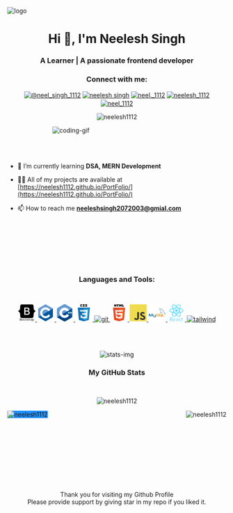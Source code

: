 ![logo](https://github.com/neelesh1112/neelesh1112/blob/master/Banner.png)
<h1 align="center">Hi 👋, I'm Neelesh Singh</h1>
<h3 align="center">A Learner | A passionate frontend developer</h3>



<h3 align="center">Connect with me:</h3>
<p align="center">
<a href="https://twitter.com/@neel_singh_1112" target="blank"><img align="center" src="https://raw.githubusercontent.com/rahuldkjain/github-profile-readme-generator/master/src/images/icons/Social/twitter.svg" alt="@neel_singh_1112" height="30" width="40" /></a>
<a href="https://www.linkedin.com/in/neelesh-singh-93671322b/" target="blank"><img align="center" src="https://raw.githubusercontent.com/rahuldkjain/github-profile-readme-generator/master/src/images/icons/Social/linked-in-alt.svg" alt="neelesh singh" height="30" width="40" /></a>
<a href="https://instagram.com/neel._1112" target="blank"><img align="center" src="https://raw.githubusercontent.com/rahuldkjain/github-profile-readme-generator/master/src/images/icons/Social/instagram.svg" alt="neel._1112" height="30" width="40" /></a>
<a href="https://www.codechef.com/users/neelesh_1112" target="blank"><img align="center" src="https://cdn.jsdelivr.net/npm/simple-icons@3.1.0/icons/codechef.svg" alt="neelesh_1112" height="30" width="40" /></a>
<a href="https://www.leetcode.com/neel_1112" target="blank"><img align="center" src="https://raw.githubusercontent.com/rahuldkjain/github-profile-readme-generator/master/src/images/icons/Social/leet-code.svg" alt="neel_1112" height="30" width="40" /></a>
</p>


<p align="center"> <img src="https://komarev.com/ghpvc/?username=neelesh1112&label=Profile%20views&color=0e75b6&style=flat" alt="neelesh1112" /> </p>


<img align="right" alt="coding-gif" width="400" src="https://www.o1codingclub.in/static/media/laptop_for_webpage.d10de3456c57725d9b10.png">

<br><br><br><br>

- 🌱 I’m currently learning **DSA, MERN Development**

- 👨‍💻 All of my projects are available at [https://neelesh1112.github.io/PortFolio/](https://neelesh1112.github.io/PortFolio/)

- 📫 How to reach me **neeleshsingh2072003@gmial.com**

<br><br><br><br><br><br>

<h3 align="center" margin-top="100px">Languages and Tools:</h3>
<br>
<p align="center"> <a href="https://getbootstrap.com" target="_blank" rel="noreferrer"> <img src="https://raw.githubusercontent.com/devicons/devicon/master/icons/bootstrap/bootstrap-plain-wordmark.svg" alt="bootstrap" width="40" height="40"/> </a> <a href="https://www.cprogramming.com/" target="_blank" rel="noreferrer"> <img src="https://raw.githubusercontent.com/devicons/devicon/master/icons/c/c-original.svg" alt="c" width="40" height="40"/> </a> <a href="https://www.w3schools.com/cpp/" target="_blank" rel="noreferrer"> <img src="https://raw.githubusercontent.com/devicons/devicon/master/icons/cplusplus/cplusplus-original.svg" alt="cplusplus" width="40" height="40"/> </a> <a href="https://www.w3schools.com/css/" target="_blank" rel="noreferrer"> <img src="https://raw.githubusercontent.com/devicons/devicon/master/icons/css3/css3-original-wordmark.svg" alt="css3" width="40" height="40"/> </a> <a href="https://git-scm.com/" target="_blank" rel="noreferrer"> <img src="https://www.vectorlogo.zone/logos/git-scm/git-scm-icon.svg" alt="git" width="40" height="40"/> </a> <a href="https://www.w3.org/html/" target="_blank" rel="noreferrer"> <img src="https://raw.githubusercontent.com/devicons/devicon/master/icons/html5/html5-original-wordmark.svg" alt="html5" width="40" height="40"/> </a> <a href="https://developer.mozilla.org/en-US/docs/Web/JavaScript" target="_blank" rel="noreferrer"> <img src="https://raw.githubusercontent.com/devicons/devicon/master/icons/javascript/javascript-original.svg" alt="javascript" width="40" height="40"/> </a> <a href="https://www.mysql.com/" target="_blank" rel="noreferrer"> <img src="https://raw.githubusercontent.com/devicons/devicon/master/icons/mysql/mysql-original-wordmark.svg" alt="mysql" width="40" height="40"/> </a> <a href="https://reactjs.org/" target="_blank" rel="noreferrer"> <img src="https://raw.githubusercontent.com/devicons/devicon/master/icons/react/react-original-wordmark.svg" alt="react" width="40" height="40"/> </a> <a href="https://tailwindcss.com/" target="_blank" rel="noreferrer"> <img src="https://www.vectorlogo.zone/logos/tailwindcss/tailwindcss-icon.svg" alt="tailwind" width="40" height="40"/> </a> </p>



<br><br>

<p align="center"> 
<img align="center" alt="stats-img" width="120" src="https://o.remove.bg/downloads/1a39cf1b-5d8d-49ea-b907-4b326aa05763/programming_GFP_GItHub_Readme_Stats_header-removebg-preview__1_-removebg-preview.png">
<h3 align="center">My GitHub Stats</h3>
</p>

<br>

<p align="center"><img  src="https://github-readme-stats.vercel.app/api/top-langs?username=neelesh1112&theme=dark&show_icons=true&locale=en&layout=compact" alt="neelesh1112" /> </p>

<p >
<img align="left" style="background-color:DodgerBlue;" src="https://github-readme-streak-stats.herokuapp.com/?user=neelesh1112&theme=jolly&show_icons=true" alt="neelesh1112" />
<img align="right" src="https://github-readme-stats.vercel.app/api?username=neelesh1112&theme=jolly&show_icons=true&locale=en" alt="neelesh1112" />
</p>


<br><br><br><br><br><br><br><br><br><br>
<p align="center"> 
 Thank you for visiting my Github Profile<br>
Please provide support by giving star in my repo if you liked it.
</p>
